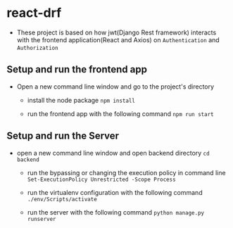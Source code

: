 # react-drf
- These project is based on how jwt(Django Rest framework) interacts with the frontend application(React and Axios) on `Authentication` and `Authorization`

## Setup and run the frontend app
- Open a new command line window and go to the project's directory
    - install the node package
        `npm install`

    - run the frontend app with the following command
        `npm run start`


## Setup and run the Server
- open a new command line window and open backend directory `cd backend`
    - run the bypassing or changing the execution policy in command line
        `Set-ExecutionPolicy Unrestricted -Scope Process`

    - run the virtualenv configuration with the following command
        `./env/Scripts/activate`

    - run the server with the following command
        `python manage.py runserver`
        